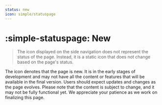 ```yaml
---
status: new
icon: simple/statuspage
---
```


# :simple-statuspage: New

> The icon displayed on the side navigation does not represent the status of the page. Instead, it is a static icon that does not change based on the page's status.

<span class="md-ellipsis"> The icon <span class="md-status md-status--new" title="Newly created page"> </span> </span> denotes that the page is new. It is in the early stages of development and may not have all the content or features that will be available in the final version. Users should expect updates and changes as the page evolves.
Please note that the content is subject to change, and it may not be fully functional yet. We appreciate your patience as we work on finalizing this page.

